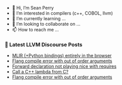 - 👋 Hi, I’m Sean Perry
- 👀 I’m interested in compilers (c++, COBOL, llvm)
- 🌱 I’m currently learning ...
- 💞️ I’m looking to collaborate on ...
- 📫 How to reach me ...

<!---
s66perry/s66perry is a ✨ special ✨ repository because its `README.md` (this file) appears on your GitHub profile.
You can click the Preview link to take a look at your changes.
--->
### 📕 Latest LLVM Discourse Posts

<!-- DISCOURSE-LLVM:START -->
- [MLIR &lpar;+Python bindings&rpar; entirely in the browser](https://discourse.llvm.org/t/mlir-python-bindings-entirely-in-the-browser/87013#post_1)
- [Flang compile error with out of order arguments](https://discourse.llvm.org/t/flang-compile-error-with-out-of-order-arguments/86433#post_5)
- [Forward declaration not playing nice with requires](https://discourse.llvm.org/t/forward-declaration-not-playing-nice-with-requires/87011#post_1)
- [Call a C++ lambda from C?](https://discourse.llvm.org/t/call-a-c-lambda-from-c/86980#post_5)
- [Flang compile error with out of order arguments](https://discourse.llvm.org/t/flang-compile-error-with-out-of-order-arguments/86433#post_4)
<!-- DISCOURSE-LLVM:END -->
